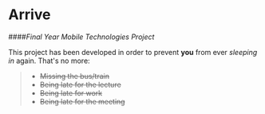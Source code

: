 # Arrive
####*Final Year Mobile Technologies Project*

This project has been developed in order to prevent **you** from ever *sleeping in* again.
That's no more:
>+ ~~Missing the bus/train~~
>+ ~~Being late for the lecture~~
>+ ~~Being late for work~~
>+ ~~Being late for the meeting~~